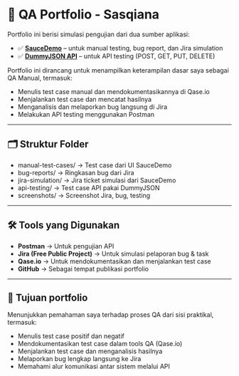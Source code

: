 # 🧪 QA Portfolio - Sasqiana 

Portfolio ini berisi simulasi pengujian dari dua sumber aplikasi:

- ✅ **[SauceDemo](https://www.saucedemo.com/)** – untuk manual testing, bug report, dan Jira simulation
- ✅ **[DummyJSON API](https://dummyjson.com/)** – untuk API testing (POST, GET, PUT, DELETE)

Portfolio ini dirancang untuk menampilkan keterampilan dasar saya sebagai QA Manual, termasuk:
- Menulis test case manual dan mendokumentasikannya di Qase.io
- Menjalankan test case dan mencatat hasilnya
- Menganalisis dan melaporkan bug langsung di Jira
- Melakukan API testing menggunakan Postman

---

## 🗂️ Struktur Folder
- manual-test-cases/ → Test case dari UI SauceDemo
- bug-reports/ → Ringkasan bug dari Jira
- jira-simulation/ → Jira ticket simulasi dari SauceDemo
- api-testing/ → Test case API pakai DummyJSON
- screenshots/ → Screenshot Jira, bug, testing

---

## 🛠️ Tools yang Digunakan
- **Postman** → Untuk pengujian API
- **Jira (Free Public Project)** → Untuk simulasi pelaporan bug & task
- **Qase.io** → Untuk mendokumentasikan dan menjalankan test case
- **GitHub** → Sebagai tempat publikasi portfolio

---

## 🎯 Tujuan portfolio
Menunjukkan pemahaman saya terhadap proses QA dari sisi praktikal, termasuk:
- Menulis test case positif dan negatif
- Mendokumentasikan test case dalam tools QA (Qase.io)
- Menjalankan test case dan menganalisis hasilnya
- Melaporkan bug lengkap langsung ke Jira
- Memahami alur komunikasi antar sistem melalui API
